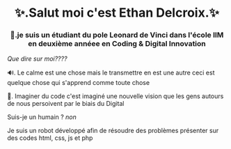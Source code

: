 <h1 align="center">✨.Salut moi c'est Ethan Delcroix.✨</h1>

<h3 align="center">📝.je suis un étudiant du pole Leonard de Vinci dans l'école IIM en deuxième annéee en Coding & Digital Innovation</h3>

 *Que dire sur moi????*

🔊. Le calme est une chose mais le transmettre en est une autre ceci est quelque chose qui s'apprend comme toute chose 

📱. Imaginer du code c'est imaginé une nouvelle vision que les gens autours de nous persoivent par le biais du Digital

Suis-je un humain ? *non*

Je suis un robot développé afin de résoudre des problèmes présenter sur des codes html, css, js et php


